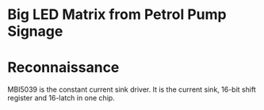 # Big LED Matrix from Petrol Pump Signage

# Reconnaissance

MBI5039 is the constant current sink driver. It is the current sink, 16-bit shift register and 16-latch in one chip.


